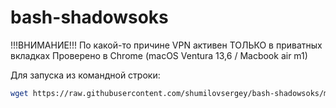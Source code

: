 # bash-shadowsoks

!!!ВНИМАНИЕ!!!
По какой-то причине VPN активен ТОЛЬКО в приватных вкладках
Проверено в Chrome (macOS Ventura 13,6 / Macbook air m1)


Для запуска из командной строки:

```bash
wget https://raw.githubusercontent.com/shumilovsergey/bash-shadowsoks/main/main.sh && chmod +x main.sh && ./main-setup.sh
```